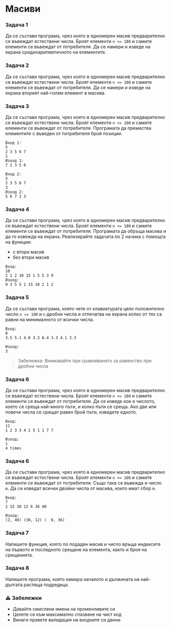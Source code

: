 # Масиви

### Задача 1
Да се състави програма, чрез която в едномерен масив предварително се въвеждат естествени числа. Броят елементи `n <= 100` и самите елементи се въвеждат от потребителя. Да се намери и изведе на екрана средноаритметичното на елементите.

### Задача 2
Да се състави програма, чрез която в едномерен масив предварително се въвеждат естествени числа. Броят елементи `n <= 100` и самите елементи се въвеждат от потребителя. Да се намери и изведе на екрана вторият най-голям елемент в масива.

### Задача 3
Да се състави програма, чрез която в едномерен масив предварително се въвеждат естествени числа. Броят елементи `n <= 100` и самите елементи се въвеждат от потребителя. Програмата да премества елементите с въведен от потребителя брой позиции.
```
Вход 1:
5
2 3 5 6 7
1
Изход 1:
7 2 3 5 6

Вход 2:
5
2 3 5 6 7
3
Изход 2:
5 6 7 2 3
```

### Задача 4
Да се състави програма, чрез която в едномерен масив предварително се въвеждат естествени числа. Броят елементи `n <= 100` и самите елементи се въвеждат от потребителя. Програмата да обръща масива и да го извежда на екрана. Реализирайте задачата по 2 начина с помощта на функции:
 - с втори масив
 - без втори масив
```
Вход:
10
2 1 2 10 15 1 5 5 3 9
Изход:
9 3 5 5 1 15 10 2 1 2
```

### Задача 5
Да се състави програма, която чете от клавиатурата цяло положително число `n <= 100` и `n` дробни числа и отпечатва на екрана колко от тях са равни на минималното от всички числа.
```
Вход:
8
3.5 5.1 4.0 3.3 8.4 3.3 4.1 3.3

Изход:
3
```
> Забележка: Внимавайте при сравняването за равенство при дробни числа

### Задача 6
Да се състави програма, чрез която в едномерен масив предварително се въвеждат естествени числа. Броят елементи `n <= 100` и самите елементи се въвеждат от потребителя. Да се изведе кое е числото, което се среща най-много пъти, и колко пъти се среща. Ако две или повече числа се срещат равен брой пъти, изведете едното.
```
Вход:
11
1 2 3 3 4 1 5 1 1 7 7

Изход:
1
4 times
```

### Задача 6
Да се състави програма, чрез която в едномерен масив предварително се въвеждат естествени числа. Броят елементи `n <= 100` и самите елементи се въвеждат от потребителя. Също така се въвежда и число `m`. Да се изведат всички двойки числа от масива, които имат сбор `m`.
```
Вход:
7
2 15 30 12 6 36 40

Изход:
(2, 40) (30, 12) (  6, 36)
```

### Задача 7
Напишете функция, която по подаден масив и число връща индексите на първото и последното срещане на елемента, както и броя на срещанията.

### Задача 8
Напишете програма, която намира началото и дължината на най-дългата растяща подредица.

### :warning: Забележки

- Давайте смислени имена на променливите си
- Целете се към максимално спазване на чист код 
- Винаги правете валидация на входните си данни